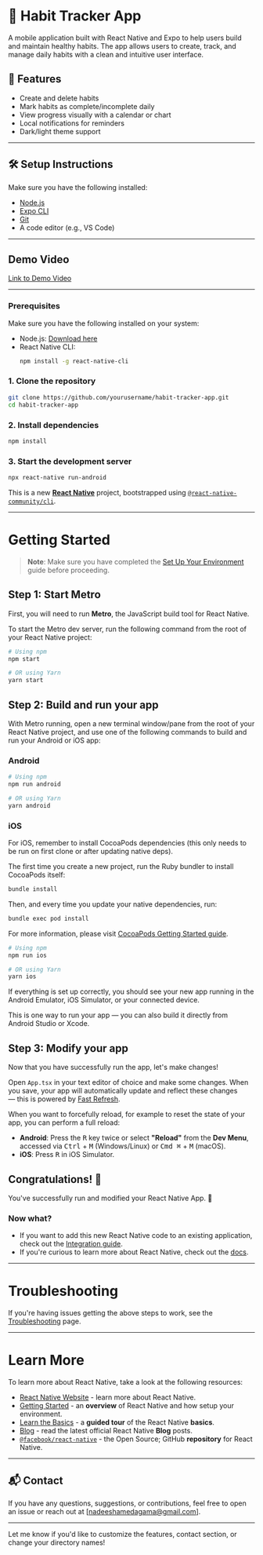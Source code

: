 # 📱 Habit Tracker App

A mobile application built with React Native and Expo to help users build and maintain healthy habits. The app allows users to create, track, and manage daily habits with a clean and intuitive user interface.

## 🚀 Features

- Create and delete habits
- Mark habits as complete/incomplete daily
- View progress visually with a calendar or chart
- Local notifications for reminders
- Dark/light theme support

---

## 🛠️ Setup Instructions

Make sure you have the following installed:
- [Node.js](https://nodejs.org/)
- [Expo CLI](https://docs.expo.dev/get-started/installation/)
- [Git](https://git-scm.com/)
- A code editor (e.g., VS Code)

---
## Demo Video

[Link to Demo Video](https://habit-tracker-mobile-app-demo-video.netlify.app/)

---
### Prerequisites

Make sure you have the following installed on your system:

- Node.js: [Download here](https://nodejs.org/)
- React Native CLI:
  ```bash
  npm install -g react-native-cli
  ```
  
### 1. Clone the repository

```bash
git clone https://github.com/yourusername/habit-tracker-app.git
cd habit-tracker-app
```

### 2. Install dependencies

```bash
npm install
```

### 3. Start the development server

```bash
npx react-native run-android
```

This is a new [**React Native**](https://reactnative.dev) project, bootstrapped using [`@react-native-community/cli`](https://github.com/react-native-community/cli).

---
# Getting Started

> **Note**: Make sure you have completed the [Set Up Your Environment](https://reactnative.dev/docs/set-up-your-environment) guide before proceeding.

## Step 1: Start Metro

First, you will need to run **Metro**, the JavaScript build tool for React Native.

To start the Metro dev server, run the following command from the root of your React Native project:

```sh
# Using npm
npm start

# OR using Yarn
yarn start
```

## Step 2: Build and run your app

With Metro running, open a new terminal window/pane from the root of your React Native project, and use one of the following commands to build and run your Android or iOS app:

### Android

```sh
# Using npm
npm run android

# OR using Yarn
yarn android
```

### iOS

For iOS, remember to install CocoaPods dependencies (this only needs to be run on first clone or after updating native deps).

The first time you create a new project, run the Ruby bundler to install CocoaPods itself:

```sh
bundle install
```

Then, and every time you update your native dependencies, run:

```sh
bundle exec pod install
```

For more information, please visit [CocoaPods Getting Started guide](https://guides.cocoapods.org/using/getting-started.html).

```sh
# Using npm
npm run ios

# OR using Yarn
yarn ios
```

If everything is set up correctly, you should see your new app running in the Android Emulator, iOS Simulator, or your connected device.

This is one way to run your app — you can also build it directly from Android Studio or Xcode.

## Step 3: Modify your app

Now that you have successfully run the app, let's make changes!

Open `App.tsx` in your text editor of choice and make some changes. When you save, your app will automatically update and reflect these changes — this is powered by [Fast Refresh](https://reactnative.dev/docs/fast-refresh).

When you want to forcefully reload, for example to reset the state of your app, you can perform a full reload:

- **Android**: Press the <kbd>R</kbd> key twice or select **"Reload"** from the **Dev Menu**, accessed via <kbd>Ctrl</kbd> + <kbd>M</kbd> (Windows/Linux) or <kbd>Cmd ⌘</kbd> + <kbd>M</kbd> (macOS).
- **iOS**: Press <kbd>R</kbd> in iOS Simulator.

## Congratulations! :tada:

You've successfully run and modified your React Native App. :partying_face:

### Now what?

- If you want to add this new React Native code to an existing application, check out the [Integration guide](https://reactnative.dev/docs/integration-with-existing-apps).
- If you're curious to learn more about React Native, check out the [docs](https://reactnative.dev/docs/getting-started).

---
# Troubleshooting

If you're having issues getting the above steps to work, see the [Troubleshooting](https://reactnative.dev/docs/troubleshooting) page.

---
# Learn More

To learn more about React Native, take a look at the following resources:

- [React Native Website](https://reactnative.dev) - learn more about React Native.
- [Getting Started](https://reactnative.dev/docs/environment-setup) - an **overview** of React Native and how setup your environment.
- [Learn the Basics](https://reactnative.dev/docs/getting-started) - a **guided tour** of the React Native **basics**.
- [Blog](https://reactnative.dev/blog) - read the latest official React Native **Blog** posts.
- [`@facebook/react-native`](https://github.com/facebook/react-native) - the Open Source; GitHub **repository** for React Native.

---
## 📬 Contact

If you have any questions, suggestions, or contributions, feel free to open an issue or reach out at [nadeeshamedagama@gmail.com].

---

Let me know if you'd like to customize the features, contact section, or change your directory names!
